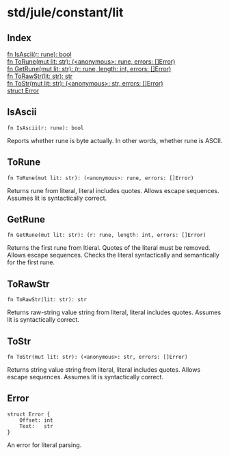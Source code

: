 # std/jule/constant/lit

## Index

[fn IsAscii\(r: rune\): bool](#isascii)\
[fn ToRune\(mut lit: str\): \(&lt;anonymous&gt;: rune, errors: \[\]Error\)](#torune)\
[fn GetRune\(mut lit: str\): \(r: rune, length: int, errors: \[\]Error\)](#getrune)\
[fn ToRawStr\(lit: str\): str](#torawstr)\
[fn ToStr\(mut lit: str\): \(&lt;anonymous&gt;: str, errors: \[\]Error\)](#tostr)\
[struct Error](#error)



## IsAscii
```jule
fn IsAscii(r: rune): bool
```
Reports whether rune is byte actually\. In other words, whether rune is ASCII\.

## ToRune
```jule
fn ToRune(mut lit: str): (<anonymous>: rune, errors: []Error)
```
Returns rune from literal, literal includes quotes\. Allows escape sequences\. Assumes lit is syntactically correct\.

## GetRune
```jule
fn GetRune(mut lit: str): (r: rune, length: int, errors: []Error)
```
Returns the first rune from ltieral\. Quotes of the literal must be removed\. Allows escape sequences\. Checks the literal syntactically and semantically for the first rune\.

## ToRawStr
```jule
fn ToRawStr(lit: str): str
```
Returns raw\-string value string from literal, literal includes quotes\. Assumes lit is syntactically correct\.

## ToStr
```jule
fn ToStr(mut lit: str): (<anonymous>: str, errors: []Error)
```
Returns string value string from literal, literal includes quotes\. Allows escape sequences\. Assumes lit is syntactically correct\.

## Error
```jule
struct Error {
	Offset: int
	Text:   str
}
```
An error for literal parsing\.
